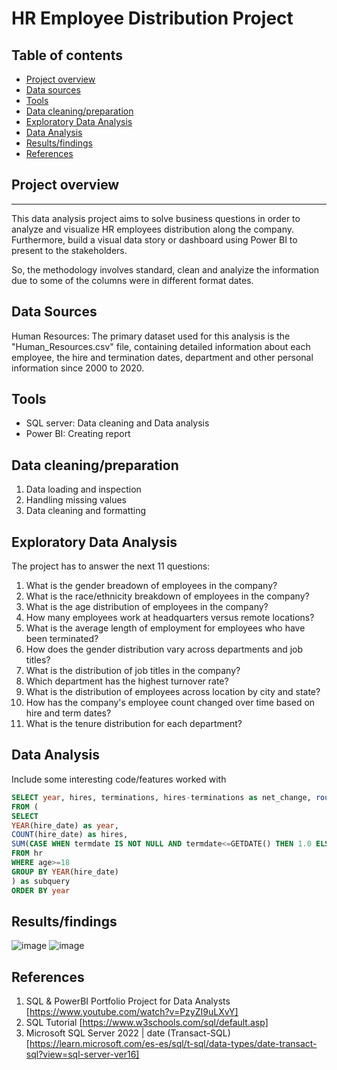 # HR Employee Distribution Project
## Table of contents
- [Project overview](#project-overview)
- [Data sources](#data-sources)
- [Tools](#tools)
- [Data cleaning/preparation](#data-cleaning/preparation)
- [Exploratory Data Analysis](#exploratory-data-analysis)
- [Data Analysis](#data-analysis)
- [Results/findings](#results/findings)
- [References](#references)

## Project overview
------

This data analysis project aims to solve business questions in order to analyze and visualize HR employees distribution along the company. Furthermore, build a visual data story or dashboard using Power BI to present to the stakeholders.

So, the methodology involves standard, clean and analyize the information due to some of the columns were in different format dates.

## Data Sources
Human Resources: The primary dataset used for this analysis is the "Human_Resources.csv" file, containing detailed information about each employee, the hire and termination dates, department and other personal information since 2000 to 2020.

## Tools
- SQL server: Data cleaning and Data analysis
- Power BI: Creating report

## Data cleaning/preparation
1. Data loading and inspection
2. Handling missing values
3. Data cleaning and formatting

## Exploratory Data Analysis

The project has to answer the next 11 questions:
1. What is the gender breadown of employees in the company?
2. What is the race/ethnicity breakdown of employees in the company?
3. What is the age distribution of employees in the company?
4. How many employees work at headquarters versus remote locations?
5. What is the average length of employment for employees who have been terminated?
6. How does the gender distribution vary across departments and job titles?
7. What is the distribution of job titles in the company?
8. Which department has the highest turnover rate?
9. What is the distribution of employees across location by city and state?
10. How has the company's employee count changed over time based on hire and term dates?
11. What is the tenure distribution for each department?

## Data Analysis
Include some interesting code/features worked with
``` sql
SELECT year, hires, terminations, hires-terminations as net_change, round(((hires-terminations)/hires)*100,2) AS net_change_percent
FROM (
SELECT
YEAR(hire_date) as year,
COUNT(hire_date) as hires,
SUM(CASE WHEN termdate IS NOT NULL AND termdate<=GETDATE() THEN 1.0 ELSE 0 END) AS terminations
FROM hr
WHERE age>=18
GROUP BY YEAR(hire_date)
) as subquery
ORDER BY year
```
## Results/findings
![image](https://github.com/AlanDnl/HR-Employee-Distribution/assets/150567418/a0797a19-36de-4a6b-bb74-6a025e3098da)
![image](https://github.com/AlanDnl/HR-Employee-Distribution/assets/150567418/0d1ea895-ebb7-434d-a571-72bd7417ab19)

## References
1. SQL & PowerBI Portfolio Project for Data Analysts [https://www.youtube.com/watch?v=PzyZI9uLXvY]
2. SQL Tutorial [https://www.w3schools.com/sql/default.asp]
3. Microsoft SQL Server 2022 | date (Transact-SQL) [https://learn.microsoft.com/es-es/sql/t-sql/data-types/date-transact-sql?view=sql-server-ver16]

